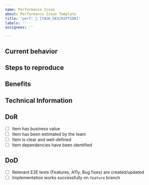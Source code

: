 ```yaml
---
name: Performance Issue
about: Performance Issue Template
title: 'perf: 🚀 [TASK_DESCRIPTION]'
labels: ''
assignees: ''

---
```


## Current behavior

## Steps to reproduce
<!-- To help us address issues efficiently, please provide a minimal reproduction of the problem. This enables us to isolate the issue within our components.

### Suggested Reproduction Tools

- **HTML/CSS Issues**: Use [CodePen](https://codepen.io/) to create a simple example focusing on HTML/CSS.
- **Framework-Specific Issues**: Use [Stackblitz](https://stackblitz.com/) or [CodeSandbox](https://codesandbox.io/) for framework-related issues or complex setups. -->
## Benefits

## Technical Information

## DoR
- [ ] Item has business value
- [ ] Item has been estimated by the team
- [ ] Item is clear and well-defined
- [ ] Item dependencies have been identified

## DoD
- [ ] Relevant E2E tests (Features, A11y, Bug fixes) are created/updated
- [ ] Implementation works successfully on `feature` branch
